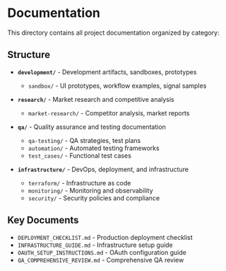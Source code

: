 # Documentation

This directory contains all project documentation organized by category:

## Structure

- **`development/`** - Development artifacts, sandboxes, prototypes
  - `sandbox/` - UI prototypes, workflow examples, signal samples
  
- **`research/`** - Market research and competitive analysis
  - `market-research/` - Competitor analysis, market reports
  
- **`qa/`** - Quality assurance and testing documentation  
  - `qa-testing/` - QA strategies, test plans
  - `automation/` - Automated testing frameworks
  - `test_cases/` - Functional test cases
  
- **`infrastructure/`** - DevOps, deployment, and infrastructure
  - `terraform/` - Infrastructure as code
  - `monitoring/` - Monitoring and observability
  - `security/` - Security policies and compliance

## Key Documents

- `DEPLOYMENT_CHECKLIST.md` - Production deployment checklist
- `INFRASTRUCTURE_GUIDE.md` - Infrastructure setup guide  
- `OAUTH_SETUP_INSTRUCTIONS.md` - OAuth configuration guide
- `QA_COMPREHENSIVE_REVIEW.md` - Comprehensive QA review